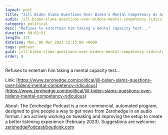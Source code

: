 ```yaml
---
layout: post
title: "Jill Biden Slams Questions Over Biden's Mental Competency As &quot;Ridiculous&quot;"
audio: jill-biden-slams-questions-over-bidens-mental-competency-ridiculous-0
category: political
desc: "Refuses to entertain him taking a mental capacity test..."
duration: 00:02:51
length: 171
datetime: Mon, 06 Mar 2023 15:15:00 +0000
tags: podcast
guid: jill-biden-slams-questions-over-bidens-mental-competency-ridiculous-0
order: 0
---
```

Refuses to entertain him taking a mental capacity test...

Link: [https://www.zerohedge.com/political/jill-biden-slams-questions-over-bidens-mental-competency-ridiculous](https://www.zerohedge.com/political/jill-biden-slams-questions-over-bidens-mental-competency-ridiculous)

About: The Zerohedge Podcast is a non-commercial, automated program, designed to give people a way to get news from Zerohedge in an audio format.  I am actively working on tweaking and improving the setup to create a better listening experience (February 2023).  Suggestions are welcome: [zerohedgePodcast@outlook.com](mailto:zerohedgePodcast@outlook.com)